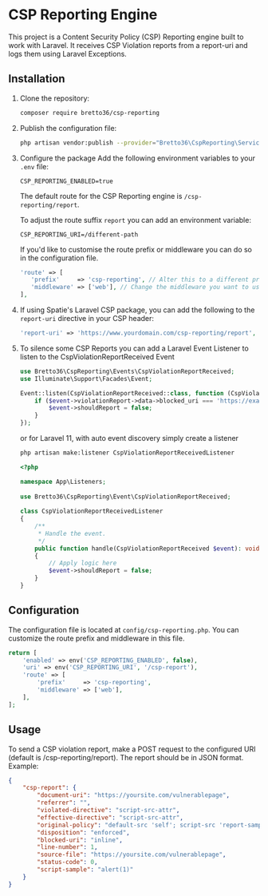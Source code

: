 # CSP Reporting Engine

This project is a Content Security Policy (CSP) Reporting engine built to work with Laravel. It receives CSP Violation reports from a report-uri and logs them using Laravel Exceptions.

## Installation

1. Clone the repository:
    ```sh
    composer require bretto36/csp-reporting
    ```

2. Publish the configuration file:
    ```sh
    php artisan vendor:publish --provider="Bretto36\CspReporting\ServiceProvider"
    ```

3. Configure the package
   Add the following environment variables to your `.env` file:
    ```env
    CSP_REPORTING_ENABLED=true
    ```

   The default route for the CSP Reporting engine is `/csp-reporting/report`.

   To adjust the route suffix `report` you can add an environment variable:
    ```env
    CSP_REPORTING_URI=/different-path
    ```
   
   If you'd like to customise the route prefix or middleware you can do so in the configuration file.
    ```php
   'route' => [
       'prefix'     => 'csp-reporting', // Alter this to a different prefix
       'middleware' => ['web'], // Change the middleware you want to use
   ],
   ```
4. If using Spatie's Laravel CSP package, you can add the following to the `report-uri` directive in your CSP header:
    ```php
    'report-uri' => 'https://www.yourdomain.com/csp-reporting/report',
    ```

5. To silence some CSP Reports you can add a Laravel Event Listener to listen to the CspViolationReportReceived Event
    ```php
    use Bretto36\CspReporting\Events\CspViolationReportReceived;
    use Illuminate\Support\Facades\Event;

    Event::listen(CspViolationReportReceived::class, function (CspViolationReportReceived $event) {
        if ($event->violationReport->data->blocked_uri === 'https://example.com') {
            $event->shouldReport = false;
        }
    });
    ```
   or for Laravel 11, with auto event discovery simply create a listener
    ```sh
    php artisan make:listener CspViolationReportReceivedListener
    ```
         
    ```php
    <?php

    namespace App\Listeners;
        
    use Bretto36\CspReporting\Event\CspViolationReportReceived;
        
    class CspViolationReportReceivedListener
    {
        /**
         * Handle the event.
         */
        public function handle(CspViolationReportReceived $event): void
        {
            // Apply logic here
            $event->shouldReport = false;
        }
    }
    ```

## Configuration

The configuration file is located at `config/csp-reporting.php`. You can customize the route prefix and middleware in this file.

```php
return [
    'enabled' => env('CSP_REPORTING_ENABLED', false),
    'uri' => env('CSP_REPORTING_URI', '/csp-report'),
    'route' => [
        'prefix'     => 'csp-reporting',
        'middleware' => ['web'],
    ],
];
```

## Usage
To send a CSP violation report, make a POST request to the configured URI (default is /csp-reporting/report). The report should be in JSON format.  Example:

```json
{
    "csp-report": {
        "document-uri": "https://yoursite.com/vulnerablepage",
        "referrer": "",
        "violated-directive": "script-src-attr",
        "effective-directive": "script-src-attr",
        "original-policy": "default-src 'self'; script-src 'report-sample' 'self' https://www.google-analytics.com/analytics.js https://www.googletagmanager.com/gtag/js; style-src 'report-sample' 'self'; report-uri https://yoursite.com/csp-reporting/report;",
        "disposition": "enforced",
        "blocked-uri": "inline",
        "line-number": 1,
        "source-file": "https://yoursite.com/vulnerablepage",
        "status-code": 0,
        "script-sample": "alert(1)"
    }
}
```
